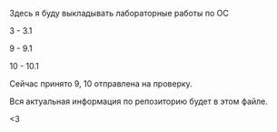 Здесь я буду выкладывать лабораторные работы по ОС

3 - 3.1

9 - 9.1

10 - 10.1

Сейчас принято 9, 10 отправлена на проверку.

Вся актуальная информация по репозиторию будет в этом файле.

<3